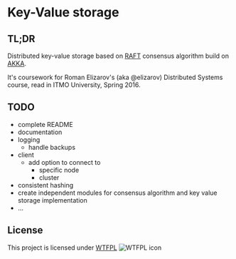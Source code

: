 # Key-Value storage

## TL;DR
Distributed key-value storage based on [RAFT](https://raft.github.io/)
consensus algorithm build on [AKKA](http://akka.io/).

It's coursework for Roman Elizarov's (aka @elizarov) Distributed
Systems course, read in ITMO University, Spring 2016.

## TODO
* complete README
* documentation
* logging
  * handle backups
* client
  * add option to connect to
    * specific node
    * cluster
* consistent hashing
* create independent modules for consensus algorithm and
key value storage implementation
* ...

## License

This project is licensed under [WTFPL](http://www.wtfpl.net/)
![WTFPL icon](http://www.wtfpl.net/wp-content/uploads/2012/12/wtfpl-badge-1.png)